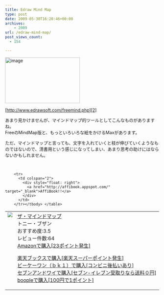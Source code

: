```yaml
---
title: Edraw Mind Map
type: post
date: 2009-05-30T16:20:46+00:00
archives:
    - 2009
url: /edraw-mind-map/
post_views_count:
  - 154

---
```

[<img style="border-right-width: 0px; border-top-width: 0px; border-bottom-width: 0px; border-left-width: 0px" border="0" alt="image" src="https://i2.wp.com/jqinglong.html.xdomain.jp/bimg/image_thumb_20.png?resize=244%2C149" width="244" height="149"  data-recalc-dims="1" />][1] 

[http://www.edrawsoft.com/freemind.php][2]

あまり見かけませんが、マインドマップ的ツールとしてこんなものがありますね。  
FreeのMindMap版と、もっといろいろな絵をかけるMaxがあります。

ただ、マインドマップと言っても、文字を入れていくと枝が伸びていくようなものではないので、清書用という感じになってしまい、あまり思考の助けにはならないかもしれません。

&nbsp;

<table>
  <tr>
    <td style="vertical-align: top">
      <a href="http://www.amazon.co.jp/%E3%82%B6%E3%83%BB%E3%83%9E%E3%82%A4%E3%83%B3%E3%83%89%E3%83%9E%E3%83%83%E3%83%97-%E3%83%88%E3%83%8B%E3%83%BC%E3%83%BB%E3%83%96%E3%82%B6%E3%83%B3/dp/4478760993%3FSubscriptionId%3D1JWQWN8E4Z5TR27962G2%26tag%3Dgaeaffibook-22%26linkCode%3Dxm2%26camp%3D2025%26creative%3D165953%26creativeASIN%3D4478760993" target="_blank"><img style="border-bottom-style: none; border-right-style: none; border-top-style: none; border-left-style: none" src="https://i2.wp.com/ecx.images-amazon.com/images/I/51628EYJ79L._SL160_.jpg" data-recalc-dims="1" /> </a>
    </td>
    <td style="vertical-align: top">
      <a href="http://www.amazon.co.jp/%E3%82%B6%E3%83%BB%E3%83%9E%E3%82%A4%E3%83%B3%E3%83%89%E3%83%9E%E3%83%83%E3%83%97-%E3%83%88%E3%83%8B%E3%83%BC%E3%83%BB%E3%83%96%E3%82%B6%E3%83%B3/dp/4478760993%3FSubscriptionId%3D1JWQWN8E4Z5TR27962G2%26tag%3Dgaeaffibook-22%26linkCode%3Dxm2%26camp%3D2025%26creative%3D165953%26creativeASIN%3D4478760993" target="_blank">ザ・マインドマップ </a><br />トニー・ブザン<br />おすすめ度:3.5<br />レビュー件数:64<br /><a href="http://www.amazon.co.jp/%E3%82%B6%E3%83%BB%E3%83%9E%E3%82%A4%E3%83%B3%E3%83%89%E3%83%9E%E3%83%83%E3%83%97-%E3%83%88%E3%83%8B%E3%83%BC%E3%83%BB%E3%83%96%E3%82%B6%E3%83%B3/dp/4478760993%3FSubscriptionId%3D1JWQWN8E4Z5TR27962G2%26tag%3Dgaeaffibook-22%26linkCode%3Dxm2%26camp%3D2025%26creative%3D165953%26creativeASIN%3D4478760993" target="_blank">Amazonで購入[23ポイント発生] </a></p>
      <p>
        <a href="http://px.a8.net/svt/ejp?a8mat=1HPMBD+EAZZ1U+5WS+C1DUQ&a8ejpredirect=http%3A%2F%2Fsearch.books.rakuten.co.jp%2Fbksearch%2Fdt%3Fg%3D001%26bisbn%3D4478760993" target="_blank">楽天ブックスで購入[楽天スーパーポイント発生]</a> <img border="0" alt="" src="https://i2.wp.com/www12.a8.net/0.gif?resize=1%2C1" width="1" height="1"  data-recalc-dims="1" /><br /><a href="http://px.a8.net/svt/ejp?a8mat=1HRMFS+EEKKOI+10UY+HUKPU&a8ejpredirect=http%3A%2F%2Fwww.bk1.jp%2FkeywordSearchResult%2F%3Fkeyword%3D4478760993%26storeCd%3D1%26searchFlg%3D9%26x%3D43%26y%3D11%26partnerid%3D02a801" target="_blank">ビーケーワン（ｂｋ１）で購入[コンビニ後払いあり]</a> <img border="0" alt="" src="https://i2.wp.com/www12.a8.net/0.gif?resize=1%2C1" width="1" height="1"  data-recalc-dims="1" /><br /><a href="http://click.linksynergy.com/fs-bin/statform?id=aR0TIOX*qAA&offerid=137560&bnid=1490&subid=&subid=0&kword_in=4478760993&oop=on" target="_blank">セブンアンドワイで購入[セブン-イレブン受取りなら送料０円]</a><img border="0" src="http://ad.linksynergy.com/fs-bin/show?id=aR0TIOX*qAA&bids=137560&type=5&subid=0" width="1" height="1" /><br /><a href="http://click.linksynergy.com/fs-bin/statform?id=aR0TIOX*qAA&offerid=33310&bnid=2&subid=0&ifc=4&ifr=9784478760994" target="_blank">boopleで購入[100円で1ポイント]</a></td> </tr> 
        
        <tr>
          <td colspan="2">
            <div style="float: right">
              <a href="http://affibook.appspot.com/" target="_blank">AffiBook!!</a>
            </div>
          </td>
        </tr></tbody> </table>

 [1]: https://i0.wp.com/jqinglong.html.xdomain.jp/bimg/image_20.png
 [2]: http://www.edrawsoft.com/freemind.php "http://www.edrawsoft.com/freemind.php"